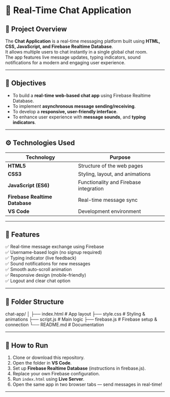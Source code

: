 # 💬 Real-Time Chat Application

## 📘 Project Overview
The **Chat Application** is a real-time messaging platform built using **HTML, CSS, JavaScript, and Firebase Realtime Database**.  
It allows multiple users to chat instantly in a single global chat room.  
The app features live message updates, typing indicators, sound notifications for a modern and engaging user experience.

---

## 🎯 Objectives
- To build a **real-time web-based chat app** using Firebase Realtime Database.
- To implement **asynchronous message sending/receiving**.
- To develop a **responsive, user-friendly interface**.
- To enhance user experience with **message sounds**, and **typing indicators**.

---

## ⚙️ Technologies Used
| Technology | Purpose |
|-------------|----------|
| **HTML5** | Structure of the web pages |
| **CSS3** | Styling, layout, and animations |
| **JavaScript (ES6)** | Functionality and Firebase integration |
| **Firebase Realtime Database** | Real-time message sync |
| **VS Code** | Development environment |

---

## 🧩 Features
✅ Real-time message exchange using Firebase  
✅ Username-based login (no signup required)  
✅ Typing indicator (live feedback)  
✅ Sound notifications for new messages  
✅ Smooth auto-scroll animation  
✅ Responsive design (mobile-friendly)  
✅ Logout and clear chat option 

---

## 📂 Folder Structure
chat-app/
│
├── index.html # App layout
├── style.css # Styling & animations
├── script.js # Main logic
├── firebase.js # Firebase setup & connection
└── README.md # Documentation


---

## 🚀 How to Run
1. Clone or download this repository.  
2. Open the folder in **VS Code**.  
3. Set up **Firebase Realtime Database** (instructions in firebase.js).  
4. Replace your own Firebase configuration.  
5. Run `index.html` using **Live Server**.  
6. Open the same app in two browser tabs — send messages in real-time!  

---
